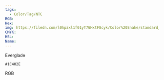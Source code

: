```yaml
---
tags:
  - Color/Tag/NTC
RGB:
Hex:
img: https://filedn.com/l0hpzxl1f01yT7GHxtF8cyk/Color%20Snake/standard_csv_to_svg//1C402E.svg
CMYK:
HSL:
Name:
---
```

Everglade
```palette
#1C402E
```
RGB
